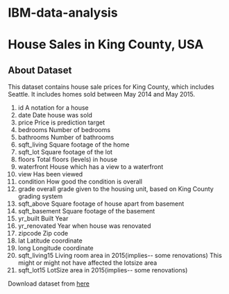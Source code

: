 # IBM-data-analysis
# House Sales in King County, USA
## About Dataset

This dataset contains house sale prices for King County, which includes Seattle. It includes homes sold between May 2014 and May 2015.

1. id	A notation for a house
2. date	Date house was sold
3. price	Price is prediction target
4. bedrooms	Number of bedrooms
5. bathrooms	Number of bathrooms
6. sqft_living	Square footage of the home
7. sqft_lot	Square footage of the lot
8. floors	Total floors (levels) in house
9. waterfront	House which has a view to a waterfront
10. view	Has been viewed
11. condition	How good the condition is overall
12. grade	overall grade given to the housing unit, based on King County grading system
13. sqft_above	Square footage of house apart from basement
14. sqft_basement	Square footage of the basement
15. yr_built	Built Year
16. yr_renovated	Year when house was renovated
17. zipcode	Zip code
18. lat	Latitude coordinate
19. long	Longitude coordinate
20. sqft_living15	Living room area in 2015(implies-- some renovations) This might or might not have affected the lotsize area
21. sqft_lot15	LotSize area in 2015(implies-- some renovations)

Download dataset from [here](https://cf-courses-data.s3.us.cloud-object-storage.appdomain.cloud/IBMDeveloperSkillsNetwork-DA0101EN-SkillsNetwork/labs/FinalModule_Coursera/data/kc_house_data_NaN.csv)

